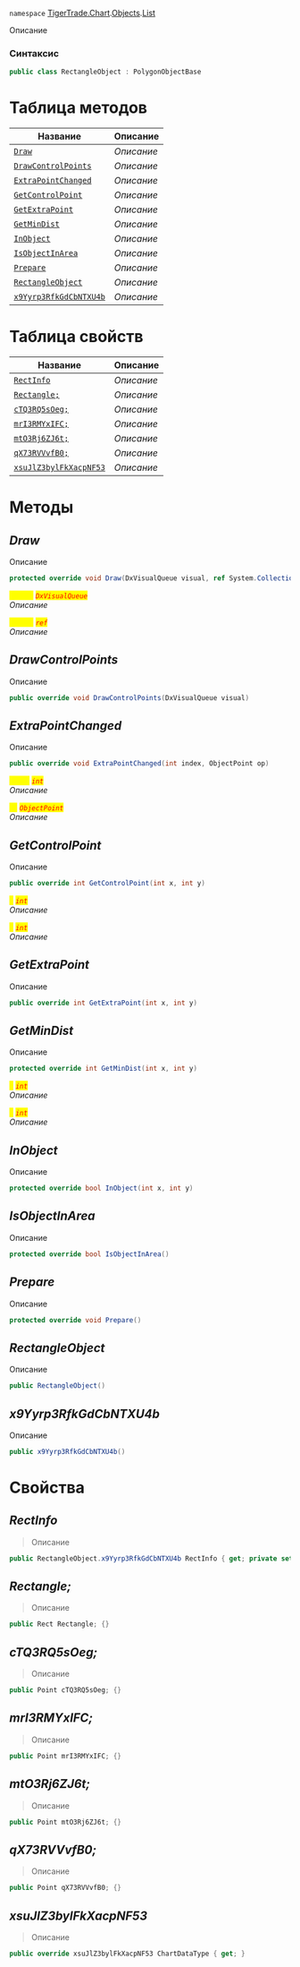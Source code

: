 
`namespace` [TigerTrade.Chart](../../../TigerTrade.Chart.md).[Objects](../../../TigerTrade.Chart/Objects.md).[List](../../../TigerTrade.Chart/Objects/List.md)


Описание

### Синтаксис
```csharp
public class RectangleObject : PolygonObjectBase
```


# Таблица методов
| Название | Описание |
| --- | --- |
| [`Draw`](./RectangleObject.cs/Методы/Draw.md) | *Описание* |
| [`DrawControlPoints`](./RectangleObject.cs/Методы/DrawControlPoints.md) | *Описание* |
| [`ExtraPointChanged`](./RectangleObject.cs/Методы/ExtraPointChanged.md) | *Описание* |
| [`GetControlPoint`](./RectangleObject.cs/Методы/GetControlPoint.md) | *Описание* |
| [`GetExtraPoint`](./RectangleObject.cs/Методы/GetExtraPoint.md) | *Описание* |
| [`GetMinDist`](./RectangleObject.cs/Методы/GetMinDist.md) | *Описание* |
| [`InObject`](./RectangleObject.cs/Методы/InObject.md) | *Описание* |
| [`IsObjectInArea`](./RectangleObject.cs/Методы/IsObjectInArea.md) | *Описание* |
| [`Prepare`](./RectangleObject.cs/Методы/Prepare.md) | *Описание* |
| [`RectangleObject`](./RectangleObject.cs/Методы/RectangleObject.md) | *Описание* |
| [`x9Yyrp3RfkGdCbNTXU4b`](./RectangleObject.cs/Методы/x9Yyrp3RfkGdCbNTXU4b.md) | *Описание* |

# Таблица свойств
| Название | Описание |
| --- | --- |
| [`RectInfo`](./RectangleObject.cs/Свойства/RectInfo.md) | *Описание* |
| [`Rectangle;`](./RectangleObject.cs/Свойства/Rectangle;.md) | *Описание* |
| [`cTQ3RQ5sOeg;`](./RectangleObject.cs/Свойства/cTQ3RQ5sOeg;.md) | *Описание* |
| [`mrI3RMYxIFC;`](./RectangleObject.cs/Свойства/mrI3RMYxIFC;.md) | *Описание* |
| [`mtO3Rj6ZJ6t;`](./RectangleObject.cs/Свойства/mtO3Rj6ZJ6t;.md) | *Описание* |
| [`qX73RVVvfB0;`](./RectangleObject.cs/Свойства/qX73RVVvfB0;.md) | *Описание* |
| [`xsuJlZ3bylFkXacpNF53`](./RectangleObject.cs/Свойства/xsuJlZ3bylFkXacpNF53.md) | *Описание* |





# Методы

## *Draw*
Описание

```csharp
protected override void Draw(DxVisualQueue visual, ref System.Collections.Generic.List<ObjectLabelInfo> labels)
```

<mark style="color:yellow;">`visual`</mark> <mark style="color:red;">*`DxVisualQueue`*</mark>  
 *Описание*  

<mark style="color:yellow;">`System`</mark> <mark style="color:red;">*`ref`*</mark>  
 *Описание*  



## *DrawControlPoints*
Описание

```csharp
public override void DrawControlPoints(DxVisualQueue visual)
```


## *ExtraPointChanged*
Описание

```csharp
public override void ExtraPointChanged(int index, ObjectPoint op)
```

<mark style="color:yellow;">`index`</mark> <mark style="color:red;">*`int`*</mark>  
 *Описание*  

<mark style="color:yellow;">`op`</mark> <mark style="color:red;">*`ObjectPoint`*</mark>  
 *Описание*  



## *GetControlPoint*
Описание

```csharp
public override int GetControlPoint(int x, int y)
```
<mark style="color:yellow;">`x`</mark> <mark style="color:red;">*`int`*</mark>  
 *Описание*  

<mark style="color:yellow;">`y`</mark> <mark style="color:red;">*`int`*</mark>  
 *Описание*  



## *GetExtraPoint*
Описание

```csharp
public override int GetExtraPoint(int x, int y)
```


## *GetMinDist*
Описание

```csharp
protected override int GetMinDist(int x, int y)
```

<mark style="color:yellow;">`x`</mark> <mark style="color:red;">*`int`*</mark>  
 *Описание*  

<mark style="color:yellow;">`y`</mark> <mark style="color:red;">*`int`*</mark>  
 *Описание*  



## *InObject*
Описание

```csharp
protected override bool InObject(int x, int y)
```


## *IsObjectInArea*
Описание

```csharp
protected override bool IsObjectInArea()
```


## *Prepare*
Описание

```csharp
protected override void Prepare()
```


## *RectangleObject*
Описание

```csharp
public RectangleObject()
```


## *x9Yyrp3RfkGdCbNTXU4b*
Описание

```csharp
public x9Yyrp3RfkGdCbNTXU4b()
```

# Свойства

## *RectInfo*
> Описание

```csharp
public RectangleObject.x9Yyrp3RfkGdCbNTXU4b RectInfo { get; private set; }
```

## *Rectangle;*
> Описание

```csharp
public Rect Rectangle; {}
```

## *cTQ3RQ5sOeg;*
> Описание

```csharp
public Point cTQ3RQ5sOeg; {}
```

## *mrI3RMYxIFC;*
> Описание

```csharp
public Point mrI3RMYxIFC; {}
```

## *mtO3Rj6ZJ6t;*
> Описание

```csharp
public Point mtO3Rj6ZJ6t; {}
```

## *qX73RVVvfB0;*
> Описание

```csharp
public Point qX73RVVvfB0; {}
```

## *xsuJlZ3bylFkXacpNF53*
> Описание

```csharp
public override xsuJlZ3bylFkXacpNF53 ChartDataType { get; }
```

